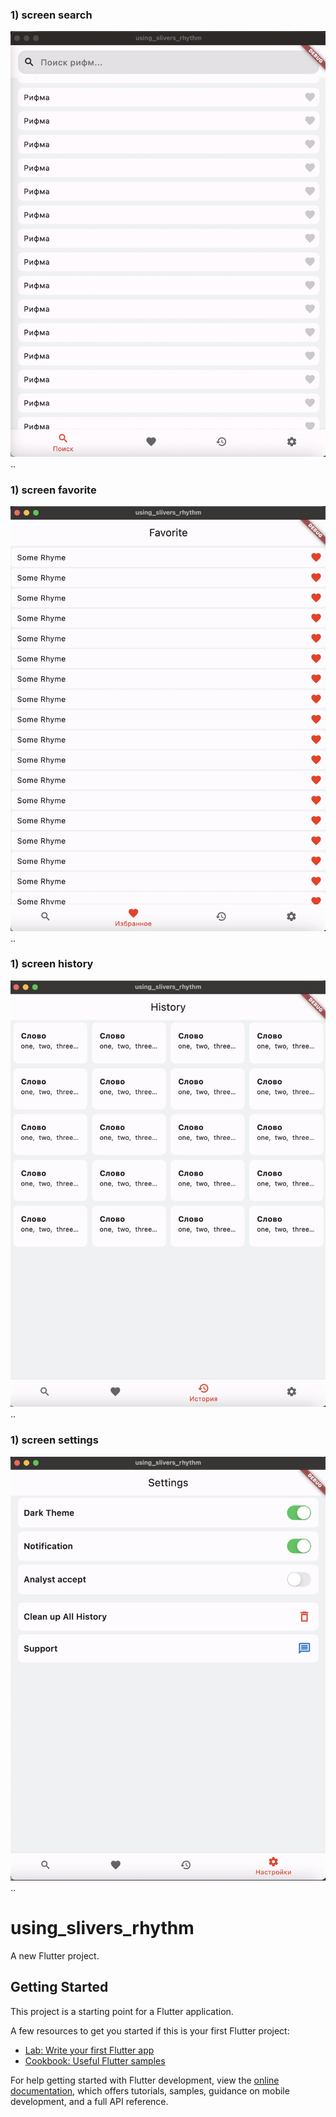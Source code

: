 ### 1) screen search
![screen_search](img/screen_search.jpg)
..
### 1) screen favorite
![screen_favorite](img/screen_favorite.jpg)
..
### 1) screen history
![screen_history](img/screen_history.jpg)
..
### 1) screen settings
![screen_settings](img/screen_settings.jpg)
..

# using_slivers_rhythm

A new Flutter project.

## Getting Started

This project is a starting point for a Flutter application.

A few resources to get you started if this is your first Flutter project:

- [Lab: Write your first Flutter app](https://docs.flutter.dev/get-started/codelab)
- [Cookbook: Useful Flutter samples](https://docs.flutter.dev/cookbook)

For help getting started with Flutter development, view the
[online documentation](https://docs.flutter.dev/), which offers tutorials,
samples, guidance on mobile development, and a full API reference.
